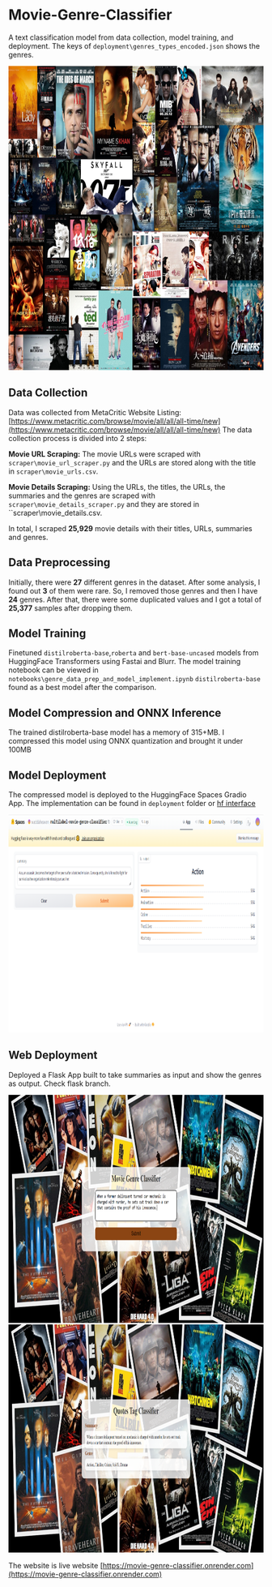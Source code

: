 # Movie-Genre-Classifier
A text classification model from data collection, model training, and deployment.
The keys of ``deployment\genres_types_encoded.json`` shows the genres.

<img src = "image.jpg" width="1000" height="600">

## Data Collection
Data was collected from MetaCritic Website Listing: [https://www.metacritic.com/browse/movie/all/all/all-time/new](https://www.metacritic.com/browse/movie/all/all/all-time/new) 
The data collection process is divided into 2 steps:

**Movie URL Scraping:** The movie URLs were scraped with ``scraper\movie_url_scraper.py`` and the URLs are stored along with the title in ``scraper\movie_urls.csv``.

**Movie Details Scraping:** Using the URLs, the titles, the URLs, the summaries and the genres are scraped with ``scraper\movie_details_scraper.py`` and they are stored in ``scraper\movie_details.csv.

In total, I scraped **25,929** movie details with their titles, URLs, summaries and genres.

## Data Preprocessing
Initially, there were **27** different genres in the dataset. After some analysis, I found out **3** of them were rare. So, I removed those genres and then I have **24** genres. After that, there were some duplicated values and I got a total of **25,377** samples after dropping them.

## Model Training
Finetuned ``distilroberta-base``,``roberta`` and ``bert-base-uncased`` models from HuggingFace Transformers using Fastai and Blurr. The model training notebook can be viewed in ``notebooks\genre_data_prep_and_model_implement.ipynb`` 
``distilroberta-base`` found as a best model after the comparison. 
## Model Compression and ONNX Inference
The trained distilroberta-base model has a memory of 315+MB. I compressed this model using ONNX quantization and brought it under 100MB

## Model Deployment
The compressed model is deployed to the HuggingFace Spaces Gradio App. The implementation can be found in ``deployment`` folder or [hf interface](https://huggingface.co/spaces/waddaheaven/multilabel-movie-genre-classifier)

<img src = "deployment/gradio_app.png" width="1200" height="430">

## Web Deployment
Deployed a Flask App built to take summaries as input and show the genres as output. Check flask branch. 

<img src = "web_images/renderss1.png" width="1200" height="450">

<img src = "web_images/renderss2.png" width="1200" height="450">

The website is live website [https://movie-genre-classifier.onrender.com](https://movie-genre-classifier.onrender.com)

